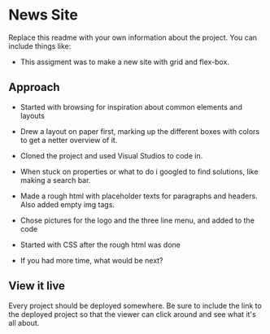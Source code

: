 # News Site

Replace this readme with your own information about the project. You can include things like:

- This assigment was to make a new site with grid and flex-box. 

## Approach
- Started with browsing for inspiration about common elements and layouts
- Drew a layout on paper first, marking up the different boxes with colors to get a netter overview of it. 
- Cloned the project and used Visual Studios to code in. 
- When stuck on properties or what to do i googled to find solutions, like making a search bar.
- Made a rough html with placeholder texts for paragraphs and headers. Also added empty img tags. 
- Chose pictures for the logo and the three line menu, and added to the code
- Started with CSS after the rough html was done

- If you had more time, what would be next?

## View it live
Every project should be deployed somewhere. Be sure to include the link to the deployed project so that the viewer can click around and see what it's all about.
